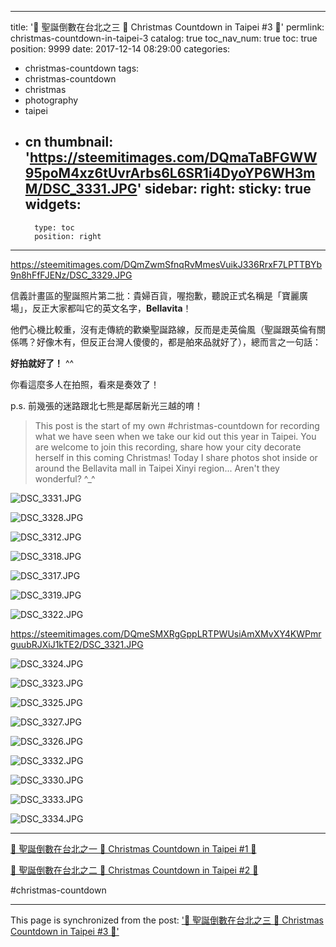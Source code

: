 
---
title: '🎄 聖誕倒數在台北之三 🎄 Christmas Countdown in Taipei #3 🎄'
permlink: christmas-countdown-in-taipei-3
catalog: true
toc_nav_num: true
toc: true
position: 9999
date: 2017-12-14 08:29:00
categories:
- christmas-countdown
tags:
- christmas-countdown
- christmas
- photography
- taipei
- cn
thumbnail: 'https://steemitimages.com/DQmaTaBFGWW95poM4xz6tUvrArbs6L6SR1i4DyoYP6WH3mM/DSC_3331.JPG'
sidebar:
    right:
        sticky: true
widgets:
    -
        type: toc
        position: right
---


https://steemitimages.com/DQmZwmSfnqRvMmesVuikJ336RrxF7LPTTBYb9n8hFfFJENz/DSC_3329.JPG

信義計畫區的聖誕照片第二批：貴婦百貨，喔抱歉，聽說正式名稱是「寶麗廣場」，反正大家都叫它的英文名字，**Bellavita**！

他們心機比較重，沒有走傳統的歡樂聖誕路線，反而是走英倫風（聖誕跟英倫有關係嗎？好像木有，但反正台灣人傻傻的，都是舶來品就好了），總而言之一句話：

**好拍就好了！** ^^

你看這麼多人在拍照，看來是奏效了！

p.s. 前幾張的迷路跟北七熊是鄰居新光三越的唷！

>This post is the start of my own #christmas-countdown for recording what we have seen when we take our kid out this year in Taipei. You are welcome to join this recording, share how your city decorate herself in this coming Christmas! Today I share photos shot inside or around the Bellavita mall in Taipei Xinyi region... Aren't they wonderful? ^_^

![DSC_3331.JPG](https://steemitimages.com/DQmaTaBFGWW95poM4xz6tUvrArbs6L6SR1i4DyoYP6WH3mM/DSC_3331.JPG)

![DSC_3328.JPG](https://steemitimages.com/DQmQwAt7dn8RjnRCTVxUwYZjjKitjfupFUxxZj25XuyJ2MW/DSC_3328.JPG)

![DSC_3312.JPG](https://steemitimages.com/DQmYKHb4wdoh7ECDprmdU1HiVuvXbK8eQ2uqDMCgt6PSHhh/DSC_3312.JPG)

![DSC_3318.JPG](https://steemitimages.com/DQmdhmcrRisrt1KxgxHikMHjp1Q5MpCSP6UTCpsjR114FE3/DSC_3318.JPG)

![DSC_3317.JPG](https://steemitimages.com/DQmbqEoD1ZBAtiPnu3W29Q7magS8Rem9xfgBQSY3FEm9E8S/DSC_3317.JPG)

![DSC_3319.JPG](https://steemitimages.com/DQmcB9Lddx2a3fxgnmgmNBsSbDkMhmyRkouMBSiZPVNx1wo/DSC_3319.JPG)

![DSC_3322.JPG](https://steemitimages.com/DQmVbfTwjjr9B6mWTn7FHas6U8rMunUdWvY6NWVrvsG6aEm/DSC_3322.JPG)

https://steemitimages.com/DQmeSMXRgGppLRTPWUsiAmXMvXY4KWPmrguubRJXiJ1kTE2/DSC_3321.JPG

![DSC_3324.JPG](https://steemitimages.com/DQmYAjfVWhTS9jXVsKthoDn3s4j7AjEZvjQUWdkXNq5E2rW/DSC_3324.JPG)

![DSC_3323.JPG](https://steemitimages.com/DQmbGBZHWpbs6LSnBkBFfswG6n82DsS5ctVmU2pLeBAqmgo/DSC_3323.JPG)

![DSC_3325.JPG](https://steemitimages.com/DQmZFtPBpEQGqhF7vLDDCc4fPh8sm6Xjix7nUdhnPnP3Cso/DSC_3325.JPG)

![DSC_3327.JPG](https://steemitimages.com/DQmeDycKUJZssPuSArC5JEghpzK6NRdukv4ysZvdpCjt7vu/DSC_3327.JPG)

![DSC_3326.JPG](https://steemitimages.com/DQmeu693vvuMx72DPkNcSfxLdoKdzJiWawhkxiYU1YkcySo/DSC_3326.JPG)

![DSC_3332.JPG](https://steemitimages.com/DQmThNjokgdWJYpYiFLLWtZqMzQu1bLqFGGAqYhnhnwtsdJ/DSC_3332.JPG)

![DSC_3330.JPG](https://steemitimages.com/DQmeRm8zb1G6b6b85eZrApXxfKnCJk7SZ9KkXRKN97Ef1Kq/DSC_3330.JPG)

![DSC_3333.JPG](https://steemitimages.com/DQmS4fF1f8rLLBQXzaK1MA7perZT9URtdPQGdWbw7NYhvju/DSC_3333.JPG)

![DSC_3334.JPG](https://steemitimages.com/DQmSeJDVSkxU62z6b7G2MKB1CbDRdZNXBXbL2mGdhEbZeRZ/DSC_3334.JPG)

****

[🎄 聖誕倒數在台北之一 🎄 Christmas Countdown in Taipei #1 🎄](https://steemit.com/christmas-coundown/@deanliu/christmas-countdown-in-taipei-1)

[🎄 聖誕倒數在台北之二 🎄 Christmas Countdown in Taipei #2 🎄](https://steemit.com/christmas-coundown/@deanliu/christmas-countdown-in-taipei-2)

#christmas-countdown

- - -

This page is synchronized from the post: ['🎄 聖誕倒數在台北之三 🎄 Christmas Countdown in Taipei #3 🎄'](https://steemit.com/@deanliu/christmas-countdown-in-taipei-3)
